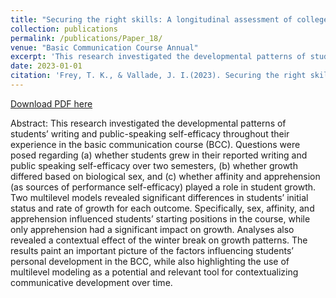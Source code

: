 ```yaml
---
title: "Securing the right skills: A longitudinal assessment of college students’ writing and public speaking self-efficacy"
collection: publications
permalink: /publications/Paper_18/
venue: "Basic Communication Course Annual"
excerpt: 'This research investigated the developmental patterns of students’ writing and public-speaking self-efficacy throughout their experience in the basic communication course (BCC).'
date: 2023-01-01
citation: 'Frey, T. K., & Vallade, J. I.(2023). Securing the right skills: A longitudinal assessment of college students’ writing and public speaking self-efficacy. _Basic Communication Course Annual_, _35_, 31-66. https://ecommons.udayton.edu/bcca/vol35/iss1/6/'
---
```


[Download PDF here](http://tkodyfrey.github.io/files/Skills.pdf)

Abstract: This research investigated the developmental patterns of students’ writing and public-speaking self-efficacy throughout their experience in the basic communication course (BCC). Questions were posed regarding (a) whether students grew in their reported writing and public speaking self-efficacy over two semesters, (b) whether growth differed based on biological sex, and (c) whether affinity and apprehension (as sources of performance self-efficacy) played a role in student growth. Two multilevel models revealed significant differences in students’ initial status and rate of growth for each outcome. Specifically, sex, affinity, and apprehension influenced students’ starting positions in the course, while only apprehension had a significant impact on growth. Analyses also revealed a contextual effect of the winter break on growth patterns. The results paint an important picture of the factors influencing students’ personal development in the BCC, while also highlighting the use of multilevel modeling as a potential and relevant tool for contextualizing communicative development over time.
